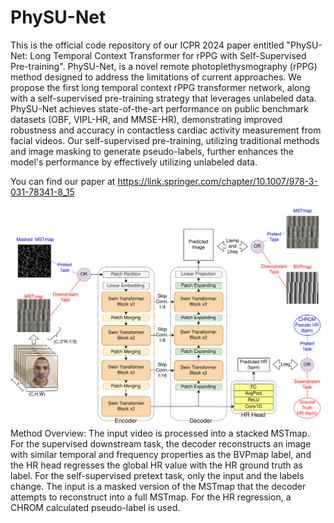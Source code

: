 # PhySU-Net
 This is the official code repository of our ICPR 2024 paper entitled "PhySU-Net: Long Temporal Context Transformer for rPPG with Self-Supervised Pre-training". PhySU-Net, is a novel remote photoplethysmography (rPPG) method designed to address the limitations of current approaches. We propose the first long temporal context rPPG transformer network, along with a self-supervised pre-training strategy that leverages unlabeled data. PhySU-Net achieves state-of-the-art performance on public benchmark datasets (OBF, VIPL-HR, and MMSE-HR), demonstrating improved robustness and accuracy in contactless cardiac activity measurement from facial videos. Our self-supervised pre-training, utilizing traditional methods and image masking to generate pseudo-labels, further enhances the model's performance by effectively utilizing unlabeled data.

 You can find our paper at https://link.springer.com/chapter/10.1007/978-3-031-78341-8_15

![METHODVIS](physu-net_method.png)
Method Overview: The input video is processed into a stacked MSTmap. For the supervised downstream task, the decoder reconstructs an image with similar temporal and frequency properties as the BVPmap label, and the HR head regresses the global HR value with the HR ground truth as label. For the self-supervised pretext task, only the input and the labels change. The input is a masked version of the MSTmap that the decoder attempts to reconstruct into a full MSTmap. For the HR regression, a CHROM calculated pseudo-label is used.
 

